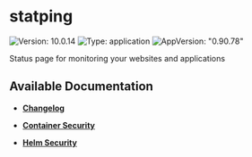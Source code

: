 # statping

![Version: 10.0.14](https://img.shields.io/badge/Version-10.0.14-informational?style=flat-square) ![Type: application](https://img.shields.io/badge/Type-application-informational?style=flat-square) ![AppVersion: "0.90.78"](https://img.shields.io/badge/AppVersion-"0.90.78"-informational?style=flat-square)

Status page for monitoring your websites and applications

## Available Documentation

- [**Changelog**](CHANGELOG)

- [**Container Security**](container-security)

- [**Helm Security**](helm-security)

